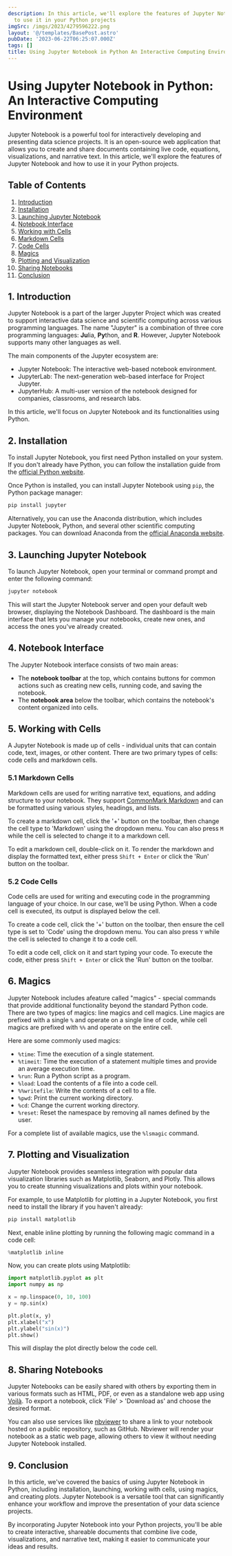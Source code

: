 ```yaml
---
description: In this article, we'll explore the features of Jupyter Notebook and how
  to use it in your Python projects
imgSrc: /imgs/2023/4279596222.png
layout: '@/templates/BasePost.astro'
pubDate: '2023-06-22T06:25:07.000Z'
tags: []
title: Using Jupyter Notebook in Python An Interactive Computing Environment
---
```


# Using Jupyter Notebook in Python: An Interactive Computing Environment

Jupyter Notebook is a powerful tool for interactively developing and presenting data science projects. It is an open-source web application that allows you to create and share documents containing live code, equations, visualizations, and narrative text. In this article, we'll explore the features of Jupyter Notebook and how to use it in your Python projects.

## Table of Contents

1. [Introduction](#introduction)
2. [Installation](#installation)
3. [Launching Jupyter Notebook](#launching)
4. [Notebook Interface](#interface)
5. [Working with Cells](#cells)
6. [Markdown Cells](#markdown)
7. [Code Cells](#code)
8. [Magics](#magics)
9. [Plotting and Visualization](#plotting)
10. [Sharing Notebooks](#sharing)
11. [Conclusion](#conclusion)

<a name="introduction"></a>
## 1. Introduction

Jupyter Notebook is a part of the larger Jupyter Project which was created to support interactive data science and scientific computing across various programming languages. The name "Jupyter" is a combination of three core programming languages: **Ju**lia, **Py**thon, and **R**. However, Jupyter Notebook supports many other languages as well.

The main components of the Jupyter ecosystem are:

- Jupyter Notebook: The interactive web-based notebook environment.
- JupyterLab: The next-generation web-based interface for Project Jupyter.
- JupyterHub: A multi-user version of the notebook designed for companies, classrooms, and research labs.

In this article, we'll focus on Jupyter Notebook and its functionalities using Python.

<a name="installation"></a>
## 2. Installation

To install Jupyter Notebook, you first need Python installed on your system. If you don't already have Python, you can follow the installation guide from the [official Python website](https://www.python.org/downloads/).

Once Python is installed, you can install Jupyter Notebook using `pip`, the Python package manager:

```bash
pip install jupyter
```

Alternatively, you can use the Anaconda distribution, which includes Jupyter Notebook, Python, and several other scientific computing packages. You can download Anaconda from the [official Anaconda website](https://www.anaconda.com/products/distribution).

<a name="launching"></a>
## 3. Launching Jupyter Notebook

To launch Jupyter Notebook, open your terminal or command prompt and enter the following command:

```bash
jupyter notebook
```

This will start the Jupyter Notebook server and open your default web browser, displaying the Notebook Dashboard. The dashboard is the main interface that lets you manage your notebooks, create new ones, and access the ones you've already created.

<a name="interface"></a>
## 4. Notebook Interface

The Jupyter Notebook interface consists of two main areas:

- The **notebook toolbar** at the top, which contains buttons for common actions such as creating new cells, running code, and saving the notebook.
- The **notebook area** below the toolbar, which contains the notebook's content organized into cells.

<a name="cells"></a>
## 5. Working with Cells

A Jupyter Notebook is made up of cells - individual units that can contain code, text, images, or other content. There are two primary types of cells: code cells and markdown cells.

<a name="markdown"></a>
### 5.1 Markdown Cells

Markdown cells are used for writing narrative text, equations, and adding structure to your notebook. They support [CommonMark Markdown](https://commonmark.org/) and can be formatted using various styles, headings, and lists.

To create a markdown cell, click the '+' button on the toolbar, then change the cell type to 'Markdown' using the dropdown menu. You can also press `M` while the cell is selected to change it to a markdown cell.

To edit a markdown cell, double-click on it. To render the markdown and display the formatted text, either press `Shift + Enter` or click the 'Run' button on the toolbar.

<a name="code"></a>
### 5.2 Code Cells

Code cells are used for writing and executing code in the programming language of your choice. In our case, we'll be using Python. When a code cell is executed, its output is displayed below the cell.

To create a code cell, click the '+' button on the toolbar, then ensure the cell type is set to 'Code' using the dropdown menu. You can also press `Y` while the cell is selected to change it to a code cell.

To edit a code cell, click on it and start typing your code. To execute the code, either press `Shift + Enter` or click the 'Run' button on the toolbar.

<a name="magics"></a>
## 6. Magics

Jupyter Notebook includes afeature called "magics" - special commands that provide additional functionality beyond the standard Python code. There are two types of magics: line magics and cell magics. Line magics are prefixed with a single `%` and operate on a single line of code, while cell magics are prefixed with `%%` and operate on the entire cell.

Here are some commonly used magics:

- `%time`: Time the execution of a single statement.
- `%timeit`: Time the execution of a statement multiple times and provide an average execution time.
- `%run`: Run a Python script as a program.
- `%load`: Load the contents of a file into a code cell.
- `%%writefile`: Write the contents of a cell to a file.
- `%pwd`: Print the current working directory.
- `%cd`: Change the current working directory.
- `%reset`: Reset the namespace by removing all names defined by the user.

For a complete list of available magics, use the `%lsmagic` command.

<a name="plotting"></a>
## 7. Plotting and Visualization

Jupyter Notebook provides seamless integration with popular data visualization libraries such as Matplotlib, Seaborn, and Plotly. This allows you to create stunning visualizations and plots within your notebook.

For example, to use Matplotlib for plotting in a Jupyter Notebook, you first need to install the library if you haven't already:

```bash
pip install matplotlib
```

Next, enable inline plotting by running the following magic command in a code cell:

```python
%matplotlib inline
```

Now, you can create plots using Matplotlib:

```python
import matplotlib.pyplot as plt
import numpy as np

x = np.linspace(0, 10, 100)
y = np.sin(x)

plt.plot(x, y)
plt.xlabel("x")
plt.ylabel("sin(x)")
plt.show()
```

This will display the plot directly below the code cell.

<a name="sharing"></a>
## 8. Sharing Notebooks

Jupyter Notebooks can be easily shared with others by exporting them in various formats such as HTML, PDF, or even as a standalone web app using [Voilà](https://voila.readthedocs.io/en/stable/). To export a notebook, click 'File' > 'Download as' and choose the desired format.

You can also use services like [nbviewer](https://nbviewer.jupyter.org/) to share a link to your notebook hosted on a public repository, such as GitHub. Nbviewer will render your notebook as a static web page, allowing others to view it without needing Jupyter Notebook installed.

<a name="conclusion"></a>
## 9. Conclusion

In this article, we've covered the basics of using Jupyter Notebook in Python, including installation, launching, working with cells, using magics, and creating plots. Jupyter Notebook is a versatile tool that can significantly enhance your workflow and improve the presentation of your data science projects.

By incorporating Jupyter Notebook into your Python projects, you'll be able to create interactive, shareable documents that combine live code, visualizations, and narrative text, making it easier to communicate your ideas and results.